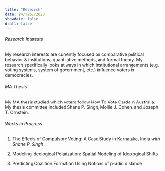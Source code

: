 ```yaml
---
title: "Research"
date: ?4/?26/?2023
showdate: false
draft: false
---
```



###### Research Interests

My research interests are currently focused on comparative political behavior & institutions, quantitative methods, and formal theory. My research specifically looks at ways in which institutional arrangements (e.g. voting systems, system of government, etc.) influence voters in democracies.

###### MA Thesis

My MA thesis studied which voters follow How To Vote Cards in Australia. My thesis committee included Shane P. Singh, Mollie J. Cohen, and Joseph T. Ornstein. 

###### Works in Progress

1. The Effects of Compulsory Voting: A Case Study in Karnataka, India _with Shane P. Singh_

2. Modeling Ideological Polarization: Spatial Modeling of Ideological Shifts

3. Predicting Coalition Formation Using Notions of p-adic distance